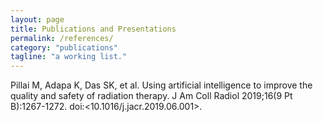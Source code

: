 ```yaml
---
layout: page
title: Publications and Presentations
permalink: /references/
category: "publications"
tagline: "a working list."
---
```


Pillai M, Adapa K, Das SK, et al. Using artificial intelligence to improve the quality and safety of radiation therapy. J Am Coll Radiol 2019;16(9 Pt B):1267-1272. doi:<10.1016/j.jacr.2019.06.001>.
